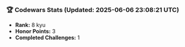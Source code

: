### 🏆 Codewars Stats (Updated: 2025-06-06 23:08:21 UTC)

- **Rank:** 8 kyu
- **Honor Points:** 3
- **Completed Challenges:** 1
